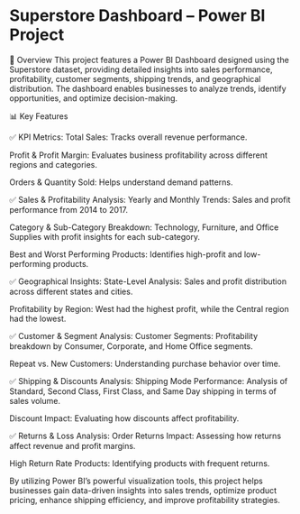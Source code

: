 # Superstore Dashboard – Power BI Project

📌 Overview
This project features a Power BI Dashboard designed using the Superstore dataset, providing detailed insights into sales performance, profitability, customer segments, shipping trends, and geographical distribution. The dashboard enables businesses to analyze trends, identify opportunities, and optimize decision-making.

📊 Key Features

✅ KPI Metrics:
Total Sales: Tracks overall revenue performance.

Profit & Profit Margin: Evaluates business profitability across different regions and categories.

Orders & Quantity Sold: Helps understand demand patterns.

✅ Sales & Profitability Analysis:
Yearly and Monthly Trends: Sales and profit performance from 2014 to 2017.

Category & Sub-Category Breakdown: Technology, Furniture, and Office Supplies with profit insights for each sub-category.

Best and Worst Performing Products: Identifies high-profit and low-performing products.

✅ Geographical Insights:
State-Level Analysis: Sales and profit distribution across different states and cities.

Profitability by Region: West had the highest profit, while the Central region had the lowest.

✅ Customer & Segment Analysis:
Customer Segments: Profitability breakdown by Consumer, Corporate, and Home Office segments.

Repeat vs. New Customers: Understanding purchase behavior over time.

✅ Shipping & Discounts Analysis:
Shipping Mode Performance: Analysis of Standard, Second Class, First Class, and Same Day shipping in terms of sales volume.

Discount Impact: Evaluating how discounts affect profitability.

✅ Returns & Loss Analysis:
Order Returns Impact: Assessing how returns affect revenue and profit margins.

High Return Rate Products: Identifying products with frequent returns.

By utilizing Power BI’s powerful visualization tools, this project helps businesses gain data-driven insights into sales trends, optimize product pricing, enhance shipping efficiency, and improve profitability strategies.

